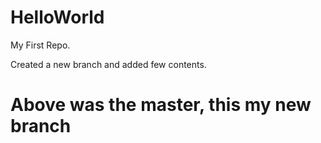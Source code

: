 # HelloWorld
My First Repo.

Created a new branch and added few contents.

Above was the master, this my new branch
=======
